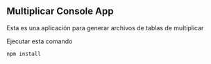 

## Multiplicar Console App

Esta es una aplicación para generar archivos de tablas de 
multiplicar

Ejecutar esta comando

```
npm install
```
